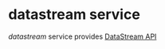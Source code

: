 # datastream service

*datastream* service provides [DataStream API](../datastream-api-reference/index.md) 
